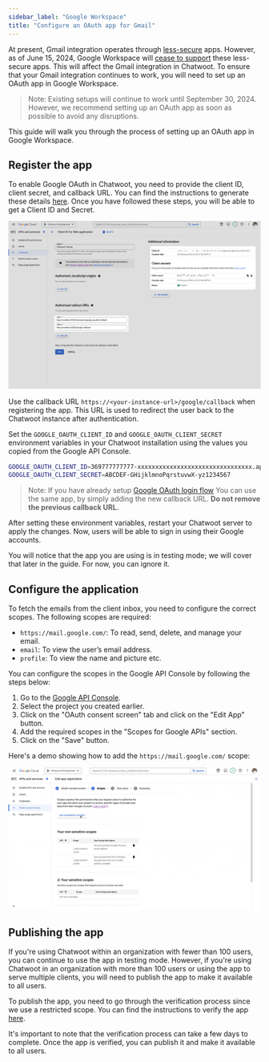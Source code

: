 ```yaml
---
sidebar_label: "Google Workspace"
title: "Configure an OAuth app for Gmail"
---
```


At present, Gmail integration operates through [less-secure](https://support.google.com/accounts/answer/6010255?hl=en) apps. However, as of June 15, 2024, Google Workspace will [cease to support](https://workspaceupdates.googleblog.com/2023/09/winding-down-google-sync-and-less-secure-apps-support.html) these less-secure apps. This will affect the Gmail integration in Chatwoot. To ensure that your Gmail integration continues to work, you will need to set up an OAuth app in Google Workspace.

> Note: Existing setups will continue to work until September 30, 2024. However, we recommend setting up an OAuth app as soon as possible to avoid any disruptions.

This guide will walk you through the process of setting up an OAuth app in Google Workspace.

## Register the app

To enable Google OAuth in Chatwoot, you need to provide the client ID, client secret, and callback URL. You can find the instructions to generate these details [here](https://support.google.com/cloud/answer/6158849). Once you have followed these steps, you will be able to get a Client ID and Secret.

![register-an-app](./images/google/oauth-app-setup.png)

Use the callback URL `https://<your-instance-url>/google/callback` when registering the app. This URL is used to redirect the user back to the Chatwoot instance after authentication.

Set the `GOOGLE_OAUTH_CLIENT_ID` and `GOOGLE_OAUTH_CLIENT_SECRET` environment variables in your Chatwoot installation using the values you copied from the Google API Console.

```bash
GOOGLE_OAUTH_CLIENT_ID=369777777777-xxxxxxxxxxxxxxxxxxxxxxxxxxxxxxxx.apps.googleusercontent.com
GOOGLE_OAUTH_CLIENT_SECRET=ABCDEF-GHijklmnoPqrstuvwX-yz1234567
```

> Note: If you have already setup [Google OAuth login flow](https://www.chatwoot.com/docs/self-hosted/configuration/environment-variables#google-oauth) You can use the same app, by simply adding the new callback URL. **Do not remove the previous callback URL.**

After setting these environment variables, restart your Chatwoot server to apply the changes. Now, users will be able to sign in using their Google accounts.

You will notice that the app you are using is in testing mode; we will cover that later in the guide. For now, you can ignore it.

## Configure the application

To fetch the emails from the client inbox, you need to configure the correct scopes. The following scopes are required:

- `https://mail.google.com/`: To read, send, delete, and manage your email.
- `email`: To view the user’s email address.
- `profile`: To view the name and picture etc.

You can configure the scopes in the Google API Console by following the steps below:

1. Go to the [Google API Console](https://console.developers.google.com/).
2. Select the project you created earlier.
3. Click on the "OAuth consent screen" tab and click on the "Edit App" button.
4. Add the required scopes in the "Scopes for Google APIs" section.
5. Click on the "Save" button.

Here's a demo showing how to add the `https://mail.google.com/` scope:

![Demo add scope](./images/google/add-scope-demo.gif)

## Publishing the app

If you're using Chatwoot within an organization with fewer than 100 users, you can continue to use the app in testing mode. However, if you're using Chatwoot in an organization with more than 100 users or using the app to serve multiple clients, you will need to publish the app to make it available to all users.

To publish the app, you need to go through the verification process since we use a restricted scope. You can find the instructions to verify the app [here](https://support.google.com/cloud/answer/9110914).

It's important to note that the verification process can take a few days to complete. Once the app is verified, you can publish it and make it available to all users.
